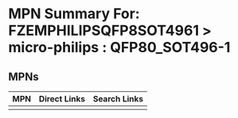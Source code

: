 



# MPN Summary For: FZEMPHILIPSQFP8SOT4961 > micro-philips : QFP80_SOT496-1

## MPNs
  

|MPN|Direct Links|Search Links|
| :--- | :--- | :--- |
||||

